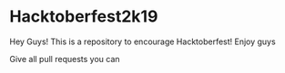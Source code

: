 # Hacktoberfest2k19
Hey Guys! This is a repository to encourage Hacktoberfest!
Enjoy guys 

Give all pull requests you can 
